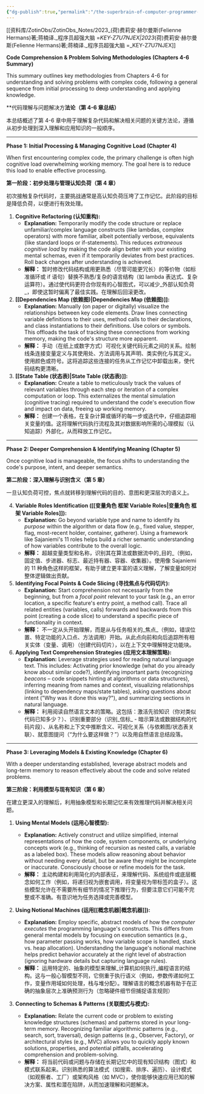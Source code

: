 ```yaml
---
{"dg-publish":true,"permalink":"/the-superbrain-of-computer-programmer-flow/"}
---
```



[[资料库/ZotinObs/ZotinObs_Notes/2023_(荷)费莉安·赫尔曼斯(Felienne Hermans)著;蒋楠译._程序员超强大脑 =_KEY-Z7U7NJEX\|2023_(荷)费莉安·赫尔曼斯(Felienne Hermans)著;蒋楠译._程序员超强大脑 =_KEY-Z7U7NJEX]]

**Code Comprehension & Problem Solving Methodologies (Chapters 4-6 Summary)**

This summary outlines key methodologies from Chapters 4-6 for understanding and solving problems with complex code, following a general sequence from initial processing to deep understanding and applying knowledge.

**代码理解与问题解决方****法论（第 4-6 章总结）****

本总结概述了第 4-6 章中用于理解复杂代码和解决相关问题的关键方法论，遵循从初步处理到深入理解和应用知识的一般顺序。

---

**Phase 1: Initial Processing & Managing Cognitive Load (Chapter 4)**

When first encountering complex code, the primary challenge is often high cognitive load overwhelming working memory. The goal here is to reduce this load to enable effective processing.

**第一阶段：初步处理与管理认知负荷（第 4 章）**

初次接触复杂代码时，主要挑战通常是高认知负荷压垮了工作记忆。此阶段的目标是降低负荷，以便进行有效处理。

1. **Cognitive Refactoring (认知重构):**
    - **Explanation:** Temporarily modify the code structure or replace unfamiliar/complex language constructs (like lambdas, complex operators) with more familiar, albeit potentially verbose, equivalents (like standard loops or if-statements). This reduces _extraneous cognitive load_ by making the code align better with your existing mental schemas, even if it temporarily deviates from best practices. Roll back changes after understanding is achieved.
    - **解释：** 暂时修改代码结构或用更熟悉（尽管可能更冗长）的等价物（如标准循环或 if 语句）替换不熟悉/复杂的语言结构（如 lambda 表达式、复杂运算符）。通过使代码更符合你现有的心智图式，可以减少_外部认知负荷_，即使这暂时偏离了最佳实践。在理解后回滚更改。
2. **[[Dependencies Map (依赖图)\|Dependencies Map (依赖图)]]:**
    - **Explanation:** Manually (on paper or digitally) visualize the relationships between key code elements. Draw lines connecting variable definitions to their uses, method calls to their declarations, and class instantiations to their definitions. Use colors or symbols. This offloads the task of tracking these connections from working memory, making the code's structure more apparent.
    - **解释：** 手动（在纸上或数字方式）可视化关键代码元素之间的关系。绘制线条连接变量定义与其使用处、方法调用与其声明、类实例化与其定义。使用颜色或符号。这将追踪这些连接的任务从工作记忆中卸载出来，使代码结构更清晰。
3. **[[State Table (状态表)\|State Table (状态表)]]:**
    - **Explanation:** Create a table to meticulously track the values of relevant variables through each step or iteration of a complex computation or loop. This externalizes the mental simulation (cognitive tracing) required to understand the code's execution flow and impact on data, freeing up working memory.
    - **解释：** 创建一个表格，在复杂计算或循环的每一步或迭代中，仔细追踪相关变量的值。这将理解代码执行流程及其对数据影响所需的心理模拟（认知追踪）外部化，从而释放工作记忆。

---

**Phase 2: Deeper Comprehension & Identifying Meaning (Chapter 5)**

Once cognitive load is manageable, the focus shifts to understanding the code's purpose, intent, and deeper semantics.

**第二阶段：深入理解与识别含义（第 5 章）**

一旦认知负荷可控，焦点就转移到理解代码的目的、意图和更深层次的语义上。

4. **Variable Roles Identification ([[变量角色 框架 Variable Roles\|变量角色 框架 Variable Roles]]):**
    - **Explanation:** Go beyond variable type and name to identify its _purpose_ within the algorithm or data flow (e.g., fixed value, stepper, flag, most-recent holder, container, gatherer). Using a framework like Sajaniemi's 11 roles helps build a richer semantic understanding of how variables contribute to the overall logic.
    - **解释：** 超越变量类型和名称，识别其在算法或数据流中的_目的_（例如，固定值、步进器、标志、最近持有器、容器、收集器）。使用像 Sajaniemi 的 11 种角色这样的框架，有助于建立更丰富的语义理解，了解变量如何对整体逻辑做出贡献。
5. **Identifying Focal Points & Code Slicing (寻找焦点与代码切片):**
    - **Explanation:** Start comprehension not necessarily from the beginning, but from a _focal point_ relevant to your task (e.g., an error location, a specific feature's entry point, a method call). Trace all related entities (variables, calls) forwards and backwards from this point (creating a code slice) to understand a specific piece of functionality in context.
    - **解释：** 不一定从头开始理解，而是从与任务相关的_焦点_（例如，错误位置、特定功能的入口点、方法调用）开始。从此点向前和向后追踪所有相关实体（变量、调用）（创建代码切片），以在上下文中理解特定功能块。
6. **Applying Text Comprehension Strategies (应用文本理解策略):**
    - **Explanation:** Leverage strategies used for reading natural language text. This includes: Activating prior knowledge (what do you already know about similar code?), identifying important parts (recognizing _beacons_ – code snippets hinting at algorithms or data structures), inferring meaning from names and context, visualizing relationships (linking to dependency maps/state tables), asking questions about intent ("Why was it done this way?"), and summarizing sections in natural language.
    - **解释：** 利用阅读自然语言文本的策略。这包括：激活先验知识（你对类似代码已知多少？）、识别重要部分（识别_信标_ - 暗示算法或数据结构的代码片段）、从名称和上下文中推断含义、可视化关系（与依赖图/状态表关联）、就意图提问（“为什么要这样做？”）以及用自然语言总结段落。

---

**Phase 3: Leveraging Models & Existing Knowledge (Chapter 6)**

With a deeper understanding established, leverage abstract models and long-term memory to reason effectively about the code and solve related problems.

**第三阶段：利用模型与现有知识（第 6 章）**

在建立更深入的理解后，利用抽象模型和长期记忆来有效推理代码并解决相关问题。

1. **Using Mental Models (运用心智模型):**
    - **Explanation:** Actively construct and utilize simplified, internal representations of how the code, system components, or underlying concepts work (e.g., thinking of recursion as nested calls, a variable as a labeled box). These models allow reasoning about behavior without needing every detail, but be aware they might be incomplete or inaccurate. Consciously choose or refine models for the task.
    - **解释：** 主动构建和利用简化的内部表征，来理解代码、系统组件或底层概念如何工作（例如，将递归视为嵌套调用，将变量视为带标签的盒子）。这些模型允许在不需要所有细节的情况下推理行为，但要注意它们可能不完整或不准确。有意识地为任务选择或完善模型。
2. **Using Notional Machines (运用[[概念机器\|概念机器]]):**
    - **Explanation:** Employ specific, abstract models of how the _computer executes_ the programming language's constructs. This differs from general mental models by focusing on execution semantics (e.g., how parameter passing works, how variable scope is handled, stack vs. heap allocation). Understanding the language's notional machine helps predict behavior accurately at the right level of abstraction (ignoring hardware details but capturing language rules).
    - **解释：** 运用特定的、抽象的模型来理解_计算机如何执行_编程语言的结构。这与一般心智模型不同，它侧重于执行语义（例如，参数传递如何工作，变量作用域如何处理，栈与堆分配）。理解语言的概念机器有助于在正确的抽象层次上准确预测行为（忽略硬件细节但捕捉语言规则）
	
	





3. **Connecting to Schemas & Patterns (关联图式与模式):**
    - **Explanation:** Relate the current code or problem to existing knowledge structures (schemas) and patterns stored in your long-term memory. Recognizing familiar algorithmic patterns (e.g., search, sort, traversal), design patterns (e.g., Observer, Factory), or architectural styles (e.g., MVC) allows you to quickly apply known solutions, properties, and potential pitfalls, accelerating comprehension and problem-solving.
    - **解释：** 将当前代码或问题与存储在长期记忆中的现有知识结构（图式）和模式联系起来。识别熟悉的算法模式（如搜索、排序、遍历）、设计模式（如观察者、工厂）或架构风格（如 MVC），使你能够快速应用已知的解决方案、属性和潜在陷阱，从而加速理解和问题解决。